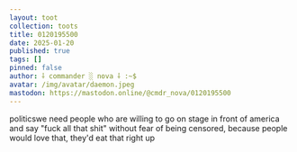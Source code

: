 ```yaml
---
layout: toot
collection: toots
title: 0120195500
date: 2025-01-20
published: true
tags: []
pinned: false
author: ⸸ commander ░ nova ⸸ :~$
avatar: /img/avatar/daemon.jpeg
mastodon: https://mastodon.online/@cmdr_nova/0120195500
---
```


politicswe need people who are willing to go on stage in front of america and say "fuck all that shit" without fear of being censored, because people would love that, they'd eat that right up
